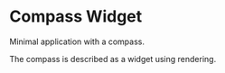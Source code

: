 # Compass Widget

Minimal application with a compass.

The compass is described as a widget using rendering.